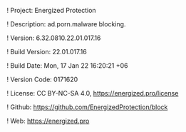 ! Project: Energized Protection

! Description: ad.porn.malware blocking.

! Version: 6.32.0810.22.01.017.16

! Build Version: 22.01.017.16

! Build Date: Mon, 17 Jan 22 16:20:21 +06

! Version Code: 0171620

! License: CC BY-NC-SA 4.0, https://energized.pro/license

! Github: https://github.com/EnergizedProtection/block

! Web: https://energized.pro
